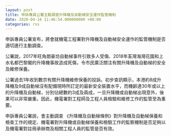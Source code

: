```yaml
---
layout: post
title: 申訴專員公署主動調查升降機及自動梯安全運作監管機制
date: 2020-04-16 11:46:54.000000000 +08:00
categories: rss
---
```


申訴專員公署宣布，將會就機電工程署對升降機及自動梯安全運作的監管機制是否適切進行主動調查。

公署說，2017年旺角朗豪坊自動梯事件引致多人受傷、2018年荃灣海灣花園和上水名都巴黎閣的升降機事故造成死傷，令市民廣泛關注有關升降機及自動梯的安全及維修保養。

公署過去1年收到數宗有關升降機維修保養的投訴。初步查訊顯示，本港約8成升降機及9成自動梯沒有配備現時所訂定的最新安全裝置水平，而機齡達30年或以上的升降機及自動梯，分別佔總數約3成及兩成，一旦升降機或自動梯出現意外，後果可以非常嚴重。因此，機電署對工程師及工程人員檢驗和維修工作的監管至為重要。

申訴專員公署說，會主動調查 《升降機及自動梯條例》對升降機及自動梯保養和檢查工作的規定、機電署對升降機或自動梯保養和檢驗工作的監察機制是否足夠以及機電署對註冊承辦商及相關工程人員的監管是否有效。
